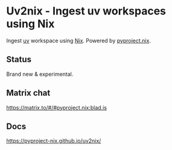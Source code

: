 # Uv2nix - Ingest uv workspaces using Nix

Ingest [uv](https://docs.astral.sh/uv/) workspace using [Nix](https://nixos.org/).
Powered by [pyproject.nix](https://nix-community.github.io/pyproject.nix/).

## Status

Brand new & experimental.

## Matrix chat

https://matrix.to/#/#pyproject.nix:blad.is


## Docs

https://pyproject-nix.github.io/uv2nix/
